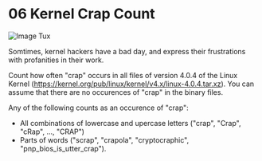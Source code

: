 # 06 Kernel Crap Count

![Image Tux](https://upload.wikimedia.org/wikipedia/commons/a/af/Tux.png)

Somtimes, kernel hackers have a bad day, and express their frustrations
with profanities in their work.

Count how often "crap" occurs in all files of version 4.0.4 of the Linux Kernel
(https://kernel.org/pub/linux/kernel/v4.x/linux-4.0.4.tar.xz).
You can assume that there are no occurences of "crap" in the binary files.

Any of the following counts as an occurence of "crap":
- All combinations of lowercase and upercase letters ("crap", "Crap", "cRap", ..., "CRAP")
- Parts of words ("scrap", "crapola", "cryptocraphic", "pnp_bios_is_utter_crap").
